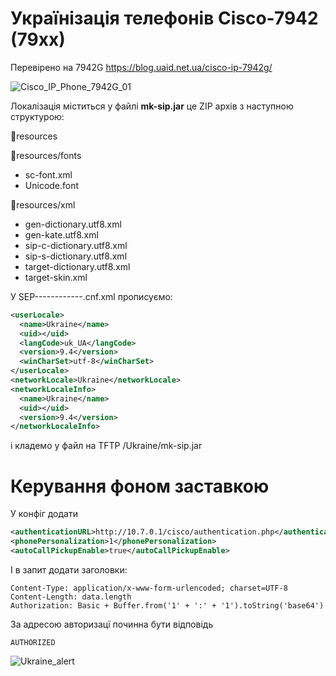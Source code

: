 # Українізація телефонів Cisco-7942 (79xx)

Перевірено на 7942G
https://blog.uaid.net.ua/cisco-ip-7942g/

![Cisco_IP_Phone_7942G_01](https://user-images.githubusercontent.com/4151282/140582191-7049cf59-e369-4a43-a8c9-bd74a0782541.jpg)


Локалізація міститься у файлі **mk-sip.jar** це ZIP архів з наступною структурою:

📁resources

📁resources/fonts

- sc-font.xml
- Unicode.font

📁resources/xml

- gen-dictionary.utf8.xml
- gen-kate.utf8.xml
- sip-c-dictionary.utf8.xml
- sip-s-dictionary.utf8.xml
- target-dictionary.utf8.xml
- target-skin.xml

У SEP------------.cnf.xml прописуємо:

```xml
<userLocale>
  <name>Ukraine</name> 
  <uid></uid> 
  <langCode>uk_UA</langCode> 
  <version>9.4</version> 
  <winCharSet>utf-8</winCharSet> 
</userLocale>
<networkLocale>Ukraine</networkLocale> 
<networkLocaleInfo> 
  <name>Ukraine</name> 
  <uid></uid> 
  <version>9.4</version> 
</networkLocaleInfo>
```
і кладемо у файл на TFTP /Ukraine/mk-sip.jar

# Керування фоном заставкою
У конфіг додати 
```xml
<authenticationURL>http://10.7.0.1/cisco/authentication.php</authenticationURL>
<phonePersonalization>1</phonePersonalization>
<autoCallPickupEnable>true</autoCallPickupEnable>
```

І в запит додати заголовки:
```
Content-Type: application/x-www-form-urlencoded; charset=UTF-8
Content-Length: data.length
Authorization: Basic + Buffer.from('1' + ':' + '1').toString('base64')
```

За адресою авторизацї починна бути відповідь
```
AUTHORIZED
```

![Ukraine_alert](https://github.com/Krezalis/Cisco-79xx-Ukrainian/assets/4151282/aeb02477-d018-4531-b504-d2307deadf76)
